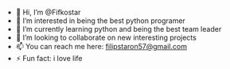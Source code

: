 - 👋 Hi, I’m @Fifkostar
- 👀 I’m interested in being the best python programer
- 🌱 I’m currently learning python and being the best team leader
- 💞️ I’m looking to collaborate on new interesting projects
- 📫 You can reach me here: filipstaron57@gmail.com
- ⚡ Fun fact: i love life

<!---
Fifkostar/Fifkostar is a ✨ special ✨ repository because its `README.md` (this file) appears on your GitHub profile.
You can click the Preview link to take a look at your changes.
--->
